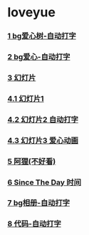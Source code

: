 # loveyue

### [1 bg爱心树-自动打字](https://fedemo.github.io/loveyue/1/index.html)    

### [2 bg爱心-自动打字](https://fedemo.github.io/loveyue/2/index.html)   

### [3 幻灯片](https://fedemo.github.io/loveyue/3/index.html)   

### [4.1 幻灯片1](https://fedemo.github.io/loveyue/4/index1.html)   

### [4.2 幻灯片2 自动打字](https://fedemo.github.io/loveyue/4/index2.html)   

### [4.3 幻灯片3 爱心动画](https://fedemo.github.io/loveyue/4/index3.html)     

### [5 阿狸(不好看)](https://fedemo.github.io/loveyue/5/index.html)    

### [6 Since The Day 时间](https://fedemo.github.io/loveyue/6/index.html)    

### [7 bg相册-自动打字](https://fedemo.github.io/loveyue/7/index.html)    

### [8 代码-自动打字](https://fedemo.github.io/loveyue/8/index.html)    

